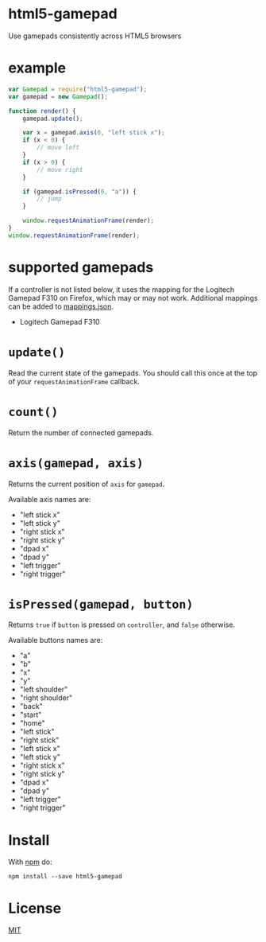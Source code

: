 # html5-gamepad
Use gamepads consistently across HTML5 browsers

# example

```javascript
var Gamepad = require("html5-gamepad");
var gamepad = new Gamepad();

function render() {
	gamepad.update();

	var x = gamepad.axis(0, "left stick x");
	if (x < 0) {
		// move left
	}
	if (x > 0) {
		// move right
	}

	if (gamepad.isPressed(0, "a")) {
		// jump
	}

	window.requestAnimationFrame(render);
}
window.requestAnimationFrame(render);
```

# supported gamepads

If a controller is not listed below, it uses the mapping for the Logitech Gamepad F310 on Firefox, which may or may not work. Additional mappings can be added to [mappings.json](mappings.json).

* Logitech Gamepad F310

# `update()`

Read the current state of the gamepads. You should call this once at the top of your `requestAnimationFrame` callback.

# `count()`

Return the number of connected gamepads.

# `axis(gamepad, axis)`

Returns the current position of `axis` for `gamepad`.

Available axis names are:

* "left stick x"
* "left stick y"
* "right stick x"
* "right stick y"
* "dpad x"
* "dpad y"
* "left trigger"
* "right trigger"

# `isPressed(gamepad, button)`

Returns `true` if `button` is pressed on `controller`, and `false` otherwise.

Available buttons names are:

* "a"
* "b"
* "x"
* "y"
* "left shoulder"
* "right shoulder"
* "back"
* "start"
* "home"
* "left stick"
* "right stick"
* "left stick x"
* "left stick y"
* "right stick x"
* "right stick y"
* "dpad x"
* "dpad y"
* "left trigger"
* "right trigger"

# Install

With [npm](https://www.npmjs.com/) do:

```
npm install --save html5-gamepad
```

# License

[MIT](LICENSE)
